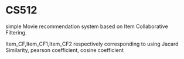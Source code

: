 # CS512
simple Movie recommendation system based on Item Collaborative Filtering.

Item_CF,Item_CF1,Item_CF2 respectively corresponding to using Jacard Similarity, pearson coefficient, cosine coefficient
